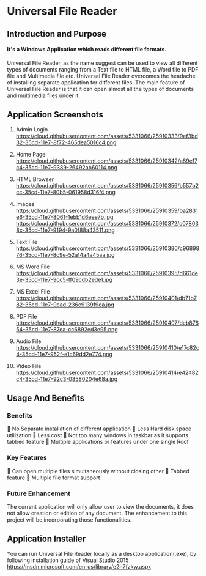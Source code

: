 # Universal File Reader
## Introduction and Purpose

#### It's a Windows Application which reads different file formats.

Universal File Reader, as the name suggest can be used to view all different types of
documents ranging from a Text file to HTML file, a Word file to PDF file and Multimedia file etc.
Universal File Reader overcomes the headache of installing separate application for different files.
The main feature of Universal File Reader is that it can open almost all the types of documents and
multimedia files under it.

## Application Screenshots
1. Admin Login
https://cloud.githubusercontent.com/assets/5331066/25910333/9ef3bd32-35cd-11e7-8f72-465dea5016c4.png

2. Home Page
https://cloud.githubusercontent.com/assets/5331066/25910342/a89e17c4-35cd-11e7-9389-26492ab60114.png

3. HTML Browser
https://cloud.githubusercontent.com/assets/5331066/25910356/b557b2cc-35cd-11e7-80b5-061958d316f4.png

4. Images
https://cloud.githubusercontent.com/assets/5331066/25910359/ba2831e6-35cd-11e7-8061-1ebb1d6eee7b.jpg
https://cloud.githubusercontent.com/assets/5331066/25910372/c078038c-35cd-11e7-9194-9a0f88a43511.png

5. Text File
https://cloud.githubusercontent.com/assets/5331066/25910380/c9689876-35cd-11e7-8c9e-52a14a4a45aa.jpg

6. MS Word File
https://cloud.githubusercontent.com/assets/5331066/25910395/d661de3e-35cd-11e7-9cc5-ff09cdb2ede1.jpg

7. MS Excel File
https://cloud.githubusercontent.com/assets/5331066/25910401/db71b782-35cd-11e7-9cad-236c9139f9ca.jpg

8. PDF File
https://cloud.githubusercontent.com/assets/5331066/25910407/deb87854-35cd-11e7-87ea-cc6892ed3e95.png

9. Audio File
https://cloud.githubusercontent.com/assets/5331066/25910410/e17c82c4-35cd-11e7-952f-e1c69dd2e774.png

10. Video File
https://cloud.githubusercontent.com/assets/5331066/25910414/e42482c4-35cd-11e7-92c3-08580204e68a.jpg


## Usage And Benefits
### Benefits
 No Separate installation of different application
 Less Hard disk space utilization
 Less cost
 Not too many windows in taskbar as it supports tabbed feature
 Multiple applications or features under one single Roof

### Key Features
 Can open multiple files simultaneously without closing other
 Tabbed feature
 Multiple file format support

### Future Enhancement
The current application will only allow user to view the documents, it does
not allow creation or edition of any document. The enhancement to this project will be
incorporating those functionalities.

## Application Installer
You can run Universal File Reader locally as a desktop application(.exe), by following installation guide of Visual Studio 2015
https://msdn.microsoft.com/en-us/library/e2h7fzkw.aspx

